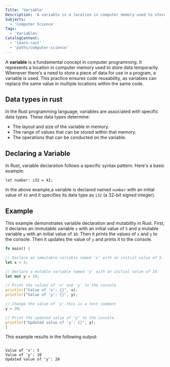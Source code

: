 ```yaml
---
Title: 'Variable'
Description: 'A variable is a location in computer memory used to store data.'
Subjects:
  - 'Computer Science'
Tags:
  - 'Variables'
CatalogContent:
  - 'learn-rust'
  - 'paths/computer-science'
---
```


A **variable** is a fundamental concept in computer programming. It represents a location in computer memory used to store data temporarily. Whenever there's a need to store a piece of data for use in a program, a variable is used. This practice ensures code reusability, as variables can replace the same value in multiple locations within the same code.

## Data types in rust

In the Rust programming language, variables are associated with specific data types. These data types determine:

- The layout and size of the variable in memory.
- The range of values that can be stored within that memory.
- The operations that can be conducted on the variable.

## Declaring a Variable

In Rust, variable declaration follows a specific syntax pattern. Here's a basic example:

```pseudo
let number: i32 = 42;
```

In the above example,a variable is declared named `number` with an initial value of `42` and it specifies its data type as `i32` (a 32-bit signed integer).

## Example

This example demonstrates variable declaration and mutability in Rust. First, it declares an immutable variable `x` with an initial value of `5` and a mutable variable `y` with an initial value of `10`. Then it prints the values of `x` and `y` to the console. Then it updates the value of `y` and prints it to the console.

```rust
fn main() {

// Declare an immutable variable named 'x' with an initial value of 5.
let x = 5;

// Declare a mutable variable named 'y' with an initial value of 10.
let mut y = 10;

// Print the values of 'x' and 'y' to the console.
println!("Value of 'x': {}", x);
println!("Value of 'y': {}", y);

// Change the value of 'y'.this is a test comment
y = 20;

// Print the updated value of 'y' to the console.
println!("Updated value of 'y': {}", y);
}
```

This example results in the following output:

```shell

Value of 'x': 5
Value of 'y': 10
Updated value of 'y': 20

```
